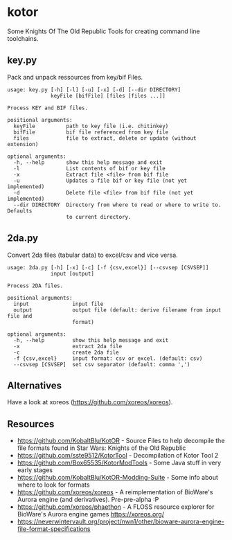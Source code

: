 # kotor
Some Knights Of The Old Republic Tools for creating command line toolchains.

## key.py

Pack and unpack ressources from key/bif Files. 

```
usage: key.py [-h] [-l] [-u] [-x] [-d] [--dir DIRECTORY]
              keyFile [bifFile] [files [files ...]]

Process KEY and BIF files.

positional arguments:
  keyFile          path to key file (i.e. chitinkey)
  bifFile          bif file referenced from key file
  files            file to extract, delete or update (without extension)

optional arguments:
  -h, --help       show this help message and exit
  -l               List contents of bif or key file
  -x               Extract file <file> from bif file
  -u               Updates a file bif or key file (not yet implemented)
  -d               Delete file <file> from bif file (not yet implemented)
  --dir DIRECTORY  Directory from where to read or where to write to. Defaults
                   to current directory.
```


## 2da.py

Convert 2da files (tabular data) to excel/csv and vice versa.

```
usage: 2da.py [-h] [-x] [-c] [-f {csv,excel}] [--csvsep [CSVSEP]]
              input [output]

Process 2DA files.

positional arguments:
  input              input file
  output             output file (default: derive filename from input file and
                     format)

optional arguments:
  -h, --help         show this help message and exit
  -x                 extract 2da file
  -c                 create 2da file
  -f {csv,excel}     input format: csv or excel. (default: csv)
  --csvsep [CSVSEP]  set csv separator (default: comma ',')
```

## Alternatives

Have a look at xoreos (https://github.com/xoreos/xoreos).


## Resources

* https://github.com/KobaltBlu/KotOR - Source Files to help decompile the file formats found in Star Wars: Knights of the Old Republic
* https://github.com/sste9512/KotorTool - Decompilation of Kotor Tool 2
* https://github.com/Box65535/KotorModTools - Some Java stuff in very early stages
* https://github.com/KobaltBlu/KotOR-Modding-Suite - Some info about where to look for formats
* https://github.com/xoreos/xoreos - A reimplementation of BioWare's Aurora engine (and derivatives). Pre-pre-alpha :P
* https://github.com/xoreos/phaethon - A FLOSS resource explorer for BioWare's Aurora engine games https://xoreos.org/
* https://neverwintervault.org/project/nwn1/other/bioware-aurora-engine-file-format-specifications



